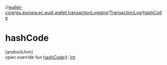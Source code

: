 //[wallet-core](../../../index.md)/[eu.europa.ec.eudi.wallet.transactionLogging](../index.md)/[TransactionLog](index.md)/[hashCode](hash-code.md)

# hashCode

[androidJvm]\
open override fun [hashCode](hash-code.md)(): [Int](https://kotlinlang.org/api/latest/jvm/stdlib/kotlin-stdlib/kotlin/-int/index.html)
